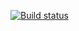 [![Build status](https://ci.appveyor.com/api/projects/status/4h1lr5yfkjqndh8n?svg=true)](https://ci.appveyor.com/project/AnastasyaChuvilova/set)


